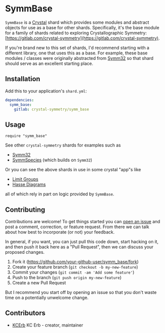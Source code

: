 # SymmBase

`SymmBase` is a [Crystal](https://crystal-lang.org) shard which provides some modules and abstract objects for use as a base for other shards. Specifically, it's the base module for a family of shards related to exploring Crystallographic Symmetry: [https://gitlab.com/crystal-symmetry](https://gitlab.com/crystal-symmetry).

If you're brand new to this set of shards, I'd recommend starting with a different library, one that uses this as a base. For example, these base modules / classes were originally abstracted from [Symm32](https://gitlab.com/crystal-symmetry/symm32) so that shard should serve as an excellent starting place.

## Installation

Add this to your application's `shard.yml`:

```yaml
dependencies:
  symm_base:
    gitlab: crystal-symmetry/symm_base
```

## Usage

```crystal
require "symm_base"
```

See other `crystal-symmetry` shards for examples such as
  * [Symm32](https://gitlab.com/crystal-symmetry/symm32)
  * [SymmSpecies](https://gitlab.com/crystal-symmetry/symm_species) (which builds on `Symm32`)

Or you can see the above shards in use in some crystal "app"s like
  * [Limit Groups](https://gitlab.com/crystal-symmetry/limit_groups)
  * [Hasse Diagrams](https://gitlab.com/crystal-symmetry/hasse)

all of which rely in part on logic provided by `SymmBase`.

## Contributing

Contributions are welcome! To get things started you can [open an issue](https://gitlab.com/crystal-symmetry/symm_base/issues/new) and post a comment, correction, or feature request. From there we can talk about how best to incorporate (or not) your feedback.

In general, if you want, you can just pull this code down, start hacking on it, and then push it back here as a "Pull Request", then we can discuss your proposed changes.

1. Fork it (<https://github.com/your-github-user/symm_base/fork>)
2. Create your feature branch (`git checkout -b my-new-feature`)
3. Commit your changes (`git commit -am 'Add some feature'`)
4. Push to the branch (`git push origin my-new-feature`)
5. Create a new Pull Request

But I recommend you start off by opening an issue so that you don't waste time on a potentially unwelcome change.

## Contributors

- [KCErb](https://gitlab.com/kcerb) KC Erb - creator, maintainer
